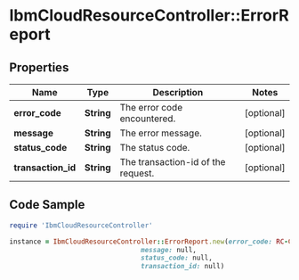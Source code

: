 # IbmCloudResourceController::ErrorReport

## Properties

Name | Type | Description | Notes
------------ | ------------- | ------------- | -------------
**error_code** | **String** | The error code encountered. | [optional] 
**message** | **String** | The error message. | [optional] 
**status_code** | **String** | The status code. | [optional] 
**transaction_id** | **String** | The transaction-id of the request. | [optional] 

## Code Sample

```ruby
require 'IbmCloudResourceController'

instance = IbmCloudResourceController::ErrorReport.new(error_code: RC-CloudControllerErrorResponse,
                                 message: null,
                                 status_code: null,
                                 transaction_id: null)
```


